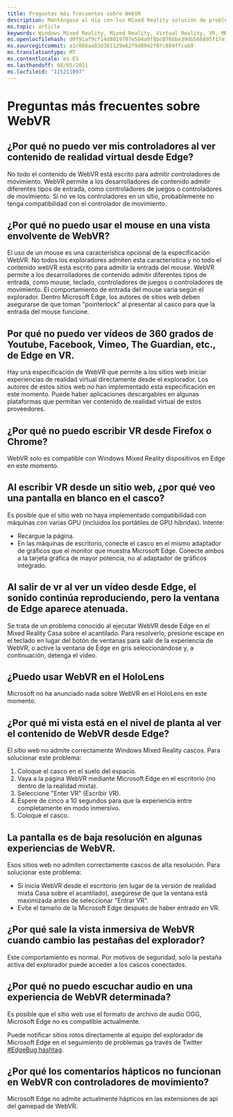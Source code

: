 ```yaml
---
title: Preguntas más frecuentes sobre WebVR
description: Manténgase al día con los Mixed Reality solución de problemas de aplicaciones web que van más allá de la documentación de soporte técnico al consumidor estándar.
ms.topic: article
keywords: Windows Mixed Reality, Mixed Reality, Virtual Reality, VR, MR, Troubleshoot, Errors, Help, Support, WebVR
ms.openlocfilehash: d0f91af9cf14d8019707e504a9f8bc076bbe39db566895f17e1e56d6b906336d
ms.sourcegitcommit: a1c086aa83d381129e62f9d8942f0fc889ffcab0
ms.translationtype: MT
ms.contentlocale: es-ES
ms.lasthandoff: 08/05/2021
ms.locfileid: "115211097"
---
```

# <a name="webvr-faqs"></a>Preguntas más frecuentes sobre WebVR

## <a name="why-cant-i-see-my-controllers-when-viewing-vr-content-from-edge"></a>¿Por qué no puedo ver mis controladores al ver contenido de realidad virtual desde Edge?

No todo el contenido de WebVR está escrito para admitir controladores de movimiento. WebVR permite a los desarrolladores de contenido admitir diferentes tipos de entrada, como controladores de juegos o controladores de movimiento. Si no ve los controladores en un sitio, probablemente no tenga compatibilidad con el controlador de movimiento.

## <a name="why-cant-i-use-the-mouse-in-an-immersive-webvr-view"></a>¿Por qué no puedo usar el mouse en una vista envolvente de WebVR?

El uso de un mouse es una característica opcional de la especificación WebVR. No todos los exploradores admiten esta característica y no todo el contenido webVR está escrito para admitir la entrada del mouse. WebVR permite a los desarrolladores de contenido admitir diferentes tipos de entrada, como mouse, teclado, controladores de juegos o controladores de movimiento. El comportamiento de entrada del mouse varía según el explorador. Dentro Microsoft Edge, los autores de sitios web deben asegurarse de que toman "pointerlock" al presentar al casco para que la entrada del mouse funcione.

## <a name="why-cant-i-view-360-degree-videos-from-youtubefacebookvimeothe-guardian-etc-from-edge-in-vr"></a>Por qué no puedo ver vídeos de 360 grados de Youtube, Facebook, Vimeo, The Guardian, etc., de Edge en VR.

Hay una especificación de WebVR que permite a los sitios web iniciar experiencias de realidad virtual directamente desde el explorador. Los autores de estos sitios web no han implementado esta especificación en este momento. Puede haber aplicaciones descargables en algunas plataformas que permitan ver contenido de realidad virtual de estos proveedores.

## <a name="why-cant-i-enter-vr-from-firefox-or-chrome"></a>¿Por qué no puedo escribir VR desde Firefox o Chrome?

WebVR solo es compatible con Windows Mixed Reality dispositivos en Edge en este momento.

## <a name="when-i-enter-vr-from-a-website-why-do-i-see-a-blank-screen-in-my-headset"></a>Al escribir VR desde un sitio web, ¿por qué veo una pantalla en blanco en el casco?

Es posible que el sitio web no haya implementado compatibilidad con máquinas con varias GPU (incluidos los portátiles de GPU híbridas). Intente:

* Recargue la página.
* En las máquinas de escritorio, conecte el casco en el mismo adaptador de gráficos que el monitor que muestra Microsoft Edge. Conecte ambos a la tarjeta gráfica de mayor potencia, no al adaptador de gráficos integrado.

## <a name="when-i-exit-vr-when-watching-a-video-from-edge-the-sound-continues-playing-but-the-edge-window-is-grayed-out"></a>Al salir de vr al ver un vídeo desde Edge, el sonido continúa reproduciendo, pero la ventana de Edge aparece atenuada.

Se trata de un problema conocido al ejecutar WebVR desde Edge en el Mixed Reality Casa sobre el acantilado. Para resolverlo, presione escape en el teclado en lugar del botón de ventanas para salir de la experiencia de WebVR, o active la ventana de Edge en gris seleccionándose y, a continuación, detenga el vídeo.

## <a name="can-i-use-webvr-on-the-hololens"></a>¿Puedo usar WebVR en el HoloLens

Microsoft no ha anunciado nada sobre WebVR en el HoloLens en este momento.

## <a name="why-is-my-view-at-floor-level-when-viewing-webvr-content-from-edge"></a>¿Por qué mi vista está en el nivel de planta al ver el contenido de WebVR desde Edge?

El sitio web no admite correctamente Windows Mixed Reality cascos. Para solucionar este problema:

1. Coloque el casco en el suelo del espacio.
2. Vaya a la página WebVR mediante Microsoft Edge en el escritorio (no dentro de la realidad mixta).
3. Seleccione "Enter VR" (Escribir VR).
4. Espere de cinco a 10 segundos para que la experiencia entre completamente en modo inmersivo.
5. Coloque el casco.

## <a name="the-display-is-low-resolution-in-some-webvr-experiences"></a>La pantalla es de baja resolución en algunas experiencias de WebVR.

Esos sitios web no admiten correctamente cascos de alta resolución. Para solucionar este problema:

* Si inicia WebVR desde el escritorio (en lugar de la versión de realidad mixta Casa sobre el acantilado), asegúrese de que la ventana está maximizada antes de seleccionar "Entrar VR".
* Evite el tamaño de la Microsoft Edge después de haber entrado en VR.

## <a name="why-does-the-webvr-immersive-view-exit-when-i-change-browser-tabs"></a>¿Por qué sale la vista inmersiva de WebVR cuando cambio las pestañas del explorador?

Este comportamiento es normal. Por motivos de seguridad, solo la pestaña activa del explorador puede acceder a los cascos conectados.

## <a name="why-cant-i-hear-audio-on-a-particular-webvr-experience"></a>¿Por qué no puedo escuchar audio en una experiencia de WebVR determinada?

Es posible que el sitio web use el formato de archivo de audio OGG, Microsoft Edge no es compatible actualmente.

Puede notificar sitios rotos directamente al equipo del explorador de Microsoft Edge en el seguimiento de problemas [o](https://developer.microsoft.com/microsoft-edge/platform/issues/)a través de Twitter [#EdgeBug hashtag](https://blogs.windows.com/msedgedev/2016/08/11/edgebug-twitter/).

## <a name="why-does-haptic-feedback-not-work-in-webvr-with-motion-controllers"></a>¿Por qué los comentarios hápticos no funcionan en WebVR con controladores de movimiento?

Microsoft Edge no admite actualmente hápticos en las extensiones de api del gamepad de WebVR.